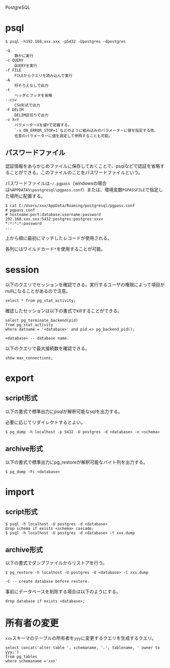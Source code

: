 PostgreSQL

# psql

    $ psql -h192.168.xxx.xxx -p5432 -Upostgres -dpostgres
    
    -q
        静かに実行
    -c QUERY
        QUERYを実行
    -f FILE
        FILEからクエリを読み込んで実行
    -A
        桁そろえなしで出力
    -t
        ヘッダとフッタを省略
    --csv
        CSV形式で出力
    -F DELIM
        DELIM区切りで出力
    -v X=Y
        パラメーターXを値Yで定義する。
        `-v ON_ERROR_STOP=1`などのように組み込みのパラメーターに値を指定する他、
        任意のパラメーターに値を設定して参照することも可能。

## パスワードファイル
認証情報をあらかじめファイルに保存しておくことで、psqlなどで認証を省略することができる。このファイルのことをパスワードファイルという。

パスワードファイルは`~/.pgpass`（windowsの場合は`%APPDATA%\postgresql\pgpass.conf`）または、環境変数`PGPASSFILE`で指定した場所に配置する。

    $ cat C:/Users/xxx/AppData/Roaming/postgresql/pgpass.conf
    # pgpass.conf
    # hostname:port:database:username:password
    192.168.xxx.xxx:5432:postgres:postgres:xxxx
    *:*:*:*:password
    ...

上から順に最初にマッチしたレコードが使用される。

各列にはワイルドカード`*`を使用することが可能。

# session
以下のクエリでセッションを確認できる。実行するユーザの権限によって項目がnullになることがあるので注意。

    select * from pg_stat_activity;

確認したセッションは以下の書式でkillすることができる。

    select pg_terminate_backend(pid)
    from pg_stat_activity
    where datname = '<database>' and pid <> pg_backend_pid();
    
    <database> -- database name.

以下のクエリで最大接続数を確認できる。

    show max_connections;

# export
## script形式
以下の書式で標準出力にpsqlが解釈可能なsqlを出力する。

必要に応じてリダイレクトするとよい。

    $ pg_dump -h localhost -p 5432 -U postgres -d <database> -n <schema>

## archive形式
以下の書式で標準出力にpg_restoreが解釈可能なバイト列を出力する。

    $ pg_dump -Fc <database>

# import
## script形式

    $ psql -h localhost -U postgres -d <database>
    drop schema if exists <schema> cascade;
    $ psql -h localhost -U postgres -d <database> -f xxx.dump

## archive形式
以下の書式でダンプファイルからリストアを行う。

    $ pg_restore -h localhost -U postgres -d <database> -C xxx.dump
    
    -C -- create database before restore.

事前にデータベースを削除する場合は以下のようにする。

    drop database if exists <database>;

# 所有者の変更
`xxx`スキーマのテーブルの所有者を`yyy`に変更するクエリを生成するクエリ。

    select concat('alter table ', schemaname, '.', tablename, ' owner to yyy;')
    from pg_tables
    where schemaname ='xxx'
